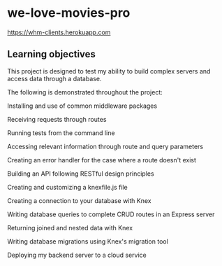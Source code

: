 # we-love-movies-pro

https://whm-clients.herokuapp.com

## Learning objectives

This project is designed to test my ability to build complex servers and access data through a database. 

The following is demonstrated throughout the project:

Installing and use of common middleware packages

Receiving requests through routes

Running tests from the command line

Accessing relevant information through route and query parameters

Creating an error handler for the case where a route doesn't exist

Building an API following RESTful design principles

Creating and customizing a knexfile.js file

Creating a connection to your database with Knex

Writing database queries to complete CRUD routes in an Express server

Returning joined and nested data with Knex

Writing database migrations using Knex's migration tool

Deploying my backend server to a cloud service
